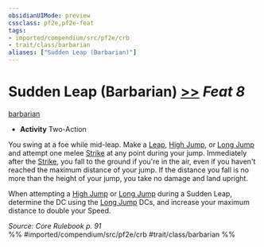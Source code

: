 ```yaml
---
obsidianUIMode: preview
cssclass: pf2e,pf2e-feat
tags:
- imported/compendium/src/pf2e/crb
- trait/class/barbarian
aliases: ["Sudden Leap (Barbarian)"]
---
```

# Sudden Leap (Barbarian)  [>>](chapter-9-playing-the-game.md#Actions "Two-Action") *Feat 8*  
[barbarian](rules/traits/barbarian.md)  

- **Activity** Two-Action

You swing at a foe while mid-leap. Make a [Leap](leap.md), [High Jump](high-jump.md), or [Long Jump](long-jump.md) and attempt one melee [Strike](strike.md) at any point during your jump. Immediately after the [Strike](strike.md), you fall to the ground if you're in the air, even if you haven't reached the maximum distance of your jump. If the distance you fall is no more than the height of your jump, you take no damage and land upright.

When attempting a [High Jump](high-jump.md) or [Long Jump](long-jump.md) during a Sudden Leap, determine the DC using the [Long Jump](long-jump.md) DCs, and increase your maximum distance to double your Speed.

*Source: Core Rulebook p. 91*  
%% #imported/compendium/src/pf2e/crb #trait/class/barbarian %%